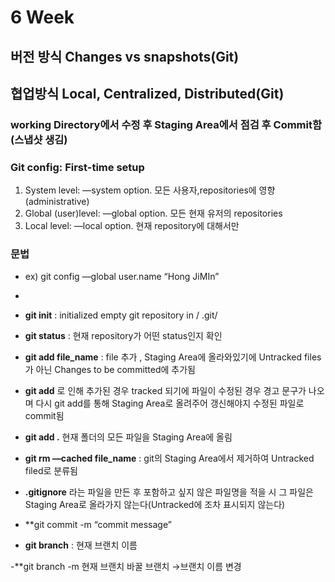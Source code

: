 # 6 Week
## 버전 방식 Changes vs snapshots(Git)
## 협업방식 Local, Centralized, Distributed(Git)
### working Directory에서 수정 후 Staging Area에서 점검 후 Commit함(스냅샷 생김)
### Git config: First-time setup
1.  System level: —system option. 모든 사용자,repositories에 영향(administrative)
2.  Global (user)level: —global option. 모든 현재 유저의 repositories 
3.  Local level: —local option. 현재 repository에 대해서만
### 문법
- ex) git config —global user.name “Hong JiMIn”
- 
- **git init** : initialized empty git repository in / .git/ 

- **git status** : 현재 repository가 어떤 status인지 확인

- **git add file_name** : file 추가 , Staging Area에 올라와있기에 Untracked files가 아닌 Changes to be committed에 추가됨

- **git add** 로 인해 추가된 경우 tracked 되기에 파일이 수정된 경우 경고 문구가 나오며 다시 git add를 통해 Staging Area로 올려주어 갱신해야지 수정된 파일로 commit됨

- **git add .** 현재 폴더의 모든 파일을 Staging Area에 올림

- **git rm —cached file_name** : git의 Staging Area에서 제거하여 Untracked filed로 분류됨

- **.gitignore** 라는 파일을 만든 후 포함하고 싶지 않은 파일명을 적을 시 그 파일은 Staging Area로 올라가지 않는다(Untracked에 조차 표시되지 않는다)

- **git commit -m “commit message”

- **git branch** : 현재 브랜치 이름

 -**git branch -m 현재 브랜치 바꿀 브랜치  →브랜치 이름 변경
